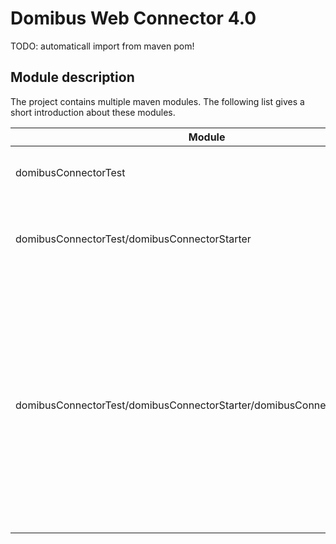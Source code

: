 # Domibus Web Connector 4.0

TODO: automaticall import from maven pom!

## Module description

The project contains multiple maven modules. The following list gives a short introduction about these modules.


| Module                                                     | Description                                                                             |
|------------------------------------------------------------|-----------------------------------------------------------------------------------------|
| domibusConnectorTest                                       | Contains multiple child modules related to testing |
| domibusConnectorTest/domibusConnectorStarter               | Contains multiple child modules with different starting configurations |
| domibusConnectorTest/domibusConnectorStarter/domibusConnectorOnlyStarter | Starts only the connector without webAppModule, also packaged als spring boot .jar application. Starts its own tomcat and embedded database. Also uses coded reload and is used for development. Also used to have a environment for client development |